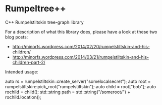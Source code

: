 Rumpeltree++
============

C++ Rumpelstiltskin tree-graph library

For a description of what this library does, please have a look at these two blog posts:

* http://minorfs.wordpress.com/2014/02/20/rumpelstiltskin-and-his-children/
* http://minorfs.wordpress.com/2014/03/21/rumpelstiltskin-and-his-children-part-2/

Intended usage:

  auto rs = rumpelstiltskin::create_server("somelocalsecret");
  auto root = rumpelstiltskin::pick_root("rumpelstiltskin");
  auto child = root["bob"];
  auto rochild = child();
  std::string path = std::string("/someroot/") + rochild.location();
